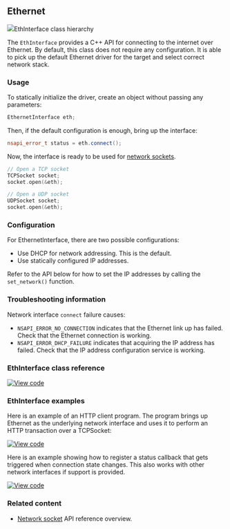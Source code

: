 ## Ethernet

<span class="images">![](https://os-doc-builder.test.mbed.com/docs/development/mbed-os-api-doxy/class_eth_interface.png)<span>EthInterface class hierarchy</span></span>

The `EthInterface` provides a C++ API for connecting to the internet over Ethernet.
By default, this class does not require any configuration. It is able to pick up the default
Ethernet driver for the target and select correct network stack.


### Usage

To statically initialize the driver, create an object without passing any parameters:

```cpp
EthernetInterface eth;
```

Then, if the default configuration is enough, bring up the interface:

```cpp
nsapi_error_t status = eth.connect();
```

Now, the interface is ready to be used for [network sockets](network-socket.html).

```cpp
// Open a TCP socket
TCPSocket socket;
socket.open(&eth);

// Open a UDP socket
UDPSocket socket;
socket.open(&eth);
```

### Configuration

For EthernetInterface, there are two possible configurations:

- Use DHCP for network addressing. This is the default.
- Use statically configured IP addresses.

Refer to the API below for how to set the IP addresses by calling the `set_network()` function.

### Troubleshooting information

Network interface `connect` failure causes:

- `NSAPI_ERROR_NO_CONNECTION` indicates that the Ethernet link up has failed. Check that the Ethernet connection is working.
- `NSAPI_ERROR_DHCP_FAILURE` indicates that acquiring the IP address has failed. Check that the IP address configuration service is working.

### EthInterface class reference

[![View code](https://www.mbed.com/embed/?type=library)](http://os-doc-builder.test.mbed.com/docs/development/mbed-os-api-doxy/class_eth_interface.html)

### EthInterface examples

Here is an example of an HTTP client program. The program brings up Ethernet as the underlying network interface and uses it to perform an HTTP transaction over a TCPSocket:

[![View code](https://www.mbed.com/embed/?url=https://os.mbed.com/teams/mbed_example/code/TCPSocket_Example/)](https://os.mbed.com/teams/mbed_example/code/TCPSocket_Example/file/6b383744246e/main.cpp)

Here is an example showing how to register a status callback that gets triggered when connection state changes. This also works with other network interfaces if support is provided.

[![View code](https://www.mbed.com/embed/?url=https://os.mbed.com/teams/mbed_example/code/TCPSocket_ConnStateCb_Example/)](https://os.mbed.com/teams/mbed_example/code/TCPSocket_ConnStateCb_Example/file/8a8191e3d305/main.cpp)

### Related content

- [Network socket](/docs/development/reference/network-socket.html) API reference overview.
